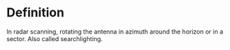 # Definition

In radar scanning, rotating the antenna in azimuth around the horizon or
in a sector. Also called searchlighting.
